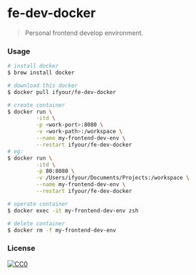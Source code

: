 # fe-dev-docker

> Personal frontend develop environment.

### Usage

```bash
# install docker
$ brew install docker

# download this docker
$ docker pull ifyour/fe-dev-docker

# create container
$ docker run \
         -itd \
         -p <work-port>:8080 \
         -v <work-path>:/workspace \
         --name my-frontend-dev-env \
         --restart ifyour/fe-dev-docker
# eg:
$ docker run \
         -itd \
         -p 80:8080 \
         -v /Users/ifyour/Documents/Projects:/workspace \
         --name my-frontend-dev-env \
         --restart ifyour/fe-dev-docker

# operate container
$ docker exec -it my-frontend-dev-env zsh

# delete container
$ docker rm -f my-frontend-dev-env
```

### License

[![CC0](https://i.creativecommons.org/p/zero/1.0/88x31.png)](https://creativecommons.org/publicdomain/zero/1.0/)
